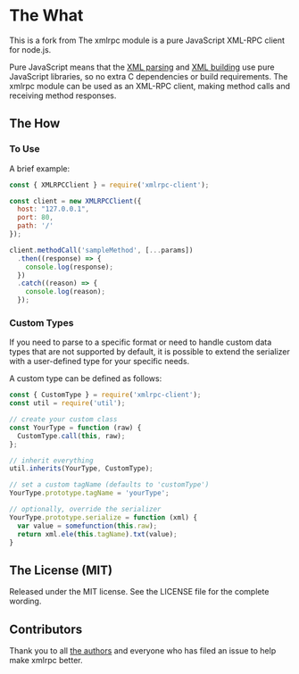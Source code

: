 # The What

This is a fork from The xmlrpc module is a pure JavaScript XML-RPC client for node.js.

Pure JavaScript means that the [XML parsing](https://github.com/isaacs/sax-js)
and [XML building](https://github.com/robrighter/node-xml) use pure JavaScript
libraries, so no extra C dependencies or build requirements. The xmlrpc module
can be used as an XML-RPC client, making method calls and receiving
method responses.

## The How

### To Use

A brief example:

```javascript
const { XMLRPCClient } = require('xmlrpc-client');

const client = new XMLRPCClient({
  host: "127.0.0.1",
  port: 80,
  path: '/'
});

client.methodCall('sampleMethod', [...params])
  .then((response) => {
    console.log(response);
  })
  .catch((reason) => {
    console.log(reason);
  });
```

### Custom Types

If you need to parse to a specific format or need to handle custom data types
that are not supported by default, it is possible to extend the serializer
with a user-defined type for your specific needs.

A custom type can be defined as follows:

```javascript
const { CustomType } = require('xmlrpc-client');
const util = require('util');

// create your custom class
const YourType = function (raw) {
  CustomType.call(this, raw);
};

// inherit everything
util.inherits(YourType, CustomType);

// set a custom tagName (defaults to 'customType')
YourType.prototype.tagName = 'yourType';

// optionally, override the serializer
YourType.prototype.serialize = function (xml) {
  var value = somefunction(this.raw);
  return xml.ele(this.tagName).txt(value);
}
```

## The License (MIT)

Released under the MIT license. See the LICENSE file for the complete wording.

## Contributors

Thank you to all [the
authors](https://github.com/baalexander/node-xmlrpc/graphs/contributors) and
everyone who has filed an issue to help make xmlrpc better.
